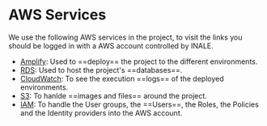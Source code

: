 # AWS Services

We use the following AWS services in the project, to visit the links you should be logged in with a AWS account controlled by INALE.

- [Amplify](https://us-east-2.console.aws.amazon.com/amplify/home?region=us-east-2#/d2zj29zfy0vod3): Used to ==deploy== the project to the different environments.
- [RDS](https://us-east-2.console.aws.amazon.com/rds/home?region=us-east-2): Used to host the project's ==databases==.
- [CloudWatch](https://us-east-2.console.aws.amazon.com/cloudwatch/home?region=us-east-2#logsV2:log-groups): To see the execution ==logs== of the deployed environments.
- [S3](https://s3.console.aws.amazon.com/s3/home?region=us-east-2): To hanlde ==images and files== around the project.
- [IAM](https://us-east-1.console.aws.amazon.com/iamv2/home?region=us-east-2#/home): To handle the User groups, the ==Users==, the Roles, the Policies and the Identity providers into the AWS account.

